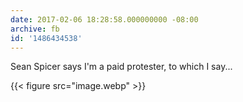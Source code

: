 ```yaml
---
date: 2017-02-06 18:28:58.000000000 -08:00
archive: fb
id: '1486434538'
---
```


Sean Spicer says I'm a paid protester, to which I say...

{{< figure src="image.webp" >}}
